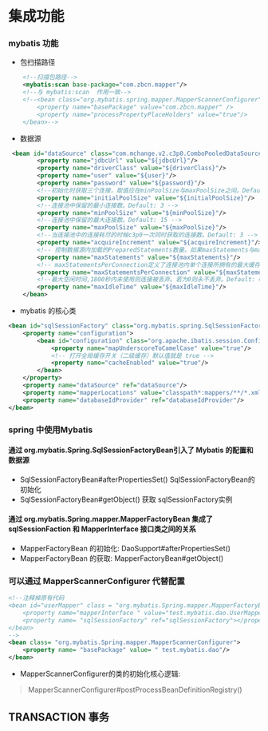 # 集成功能
### mybatis 功能
- 包扫描路径
```xml
    <!--扫描包路径-->
    <mybatis:scan base-package="com.zbcn.mapper"/>
    <!--与 mybatis:scan  作用一致-->
    <!--<bean class="org.mybatis.spring.mapper.MapperScannerConfigurer">
        <property name="basePackage" value="com.zbcn.mapper" />
        <property name="processPropertyPlaceHolders" value="true"/>
    </bean>-->
```

- 数据源
```xml
 <bean id="dataSource" class="com.mchange.v2.c3p0.ComboPooledDataSource">
        <property name="jdbcUrl" value="${jdbcUrl}"/>
        <property name="driverClass" value="${driverClass}"/>
        <property name="user" value="${user}"/>
        <property name="password" value="${password}"/>
        <!--初始化时获取三个连接，取值应在minPoolSize与maxPoolSize之间。Default: 3 -->
        <property name="initialPoolSize" value="${initialPoolSize}"/>
        <!--连接池中保留的最小连接数。Default: 3 -->
        <property name="minPoolSize" value="${minPoolSize}"/>
        <!--连接池中保留的最大连接数。Default: 15 -->
        <property name="maxPoolSize" value="${maxPoolSize}"/>
        <!--当连接池中的连接耗尽的时候c3p0一次同时获取的连接数。Default: 3 -->
        <property name="acquireIncrement" value="${acquireIncrement}"/>
        <!-- 控制数据源内加载的PreparedStatements数量。如果maxStatements与maxStatementsPerConnection均为0，则缓存被关闭。Default: 0 -->
        <property name="maxStatements" value="${maxStatements}"/>
        <!-- maxStatementsPerConnection定义了连接池内单个连接所拥有的最大缓存statements数。Default: 0 -->
        <property name="maxStatementsPerConnection" value="${maxStatementsPerConnection}"/>
        <!--最大空闲时间,1800秒内未使用则连接被丢弃。若为0则永不丢弃。Default: 0 -->
        <property name="maxIdleTime" value="${maxIdleTime}"/>
    </bean>
```
- mybatis 的核心类
```xml
<bean id="sqlSessionFactory" class="org.mybatis.spring.SqlSessionFactoryBean">
    <property name="configuration">
        <bean id="configuration" class="org.apache.ibatis.session.Configuration">
            <property name="mapUnderscoreToCamelCase" value="true"/>
            <!-- 打开全局缓存开关（二级缓存）默认值就是 true -->
            <property name="cacheEnabled" value="true"/>
        </bean>
    </property>
    <property name="dataSource" ref="dataSource"/>
    <property name="mapperLocations" value="classpath*:mappers/**/*.xml" />
    <property name="databaseIdProvider" ref="databaseIdProvider"/>
</bean>
```
### spring 中使用Mybatis
#### 通过 org.mybatis.Spring.SqlSessionFactoryBean引入了 Mybatis 的配置和数据源
- SqlSessionFactoryBean#afterPropertiesSet() SqlSessionFactoryBean的初始化
- SqlSessionFactoryBean#getObject() 获取 sqlSessionFactory实例

#### 通过 org.mybatis.Spring.mapper.MapperFactoryBean 集成了 sqlSessionFaction 和 MapperInterface 接口类之间的关系
- MapperFactoryBean 的初始化: DaoSupport#afterPropertiesSet()
- MapperFactoryBean 的获取: MapperFactoryBean#getObject()

### 可以通过 MapperScannerConfigurer 代替配置
```xml
<!--注释掉原有代码
<bean id="userMapper" class = "org.mybatis.Spring.mapper.MapperFactoryBean">
    <property name="mapperInterface " value="test.mybatis.dao.UserMapper"></property>
    <property name= "sqlSessionFactory" ref="sqlSessionFactory"></property>
</bean>
-->
<bean class= "org.mybatis.Spring.mapper.MapperScannerConfigurer">
    <property name= "basePackage" value= " test.mybatis.dao"/>
</bean>
```

- MapperScannerConfigurer的类的初始化核心逻辑:  
> MapperScannerConfigurer#postProcessBeanDefinitionRegistry()

## TRANSACTION 事务